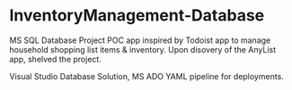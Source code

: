 # InventoryManagement-Database
MS SQL Database Project
POC app inspired by Todoist app to manage household shopping list items & inventory.
Upon disovery of the AnyList app, shelved the project.

Visual Studio Database Solution, MS ADO YAML pipeline for deployments.